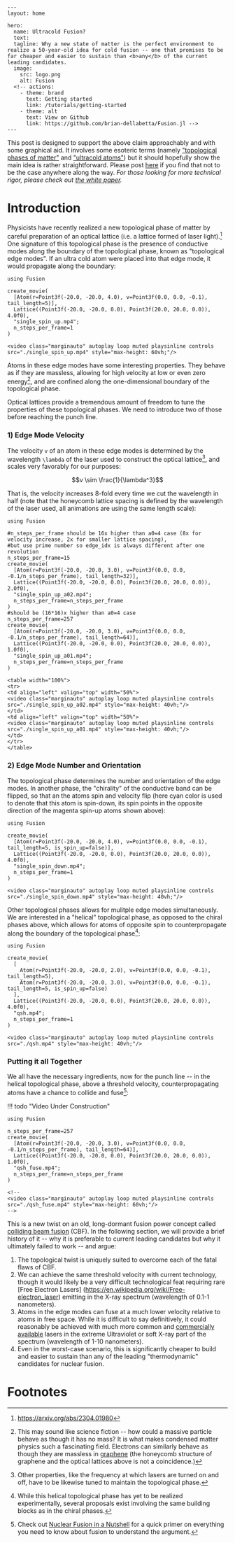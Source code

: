 ````@raw html
---
layout: home

hero:
  name: Ultracold Fusion?
  text: 
  tagline: Why a new state of matter is the perfect environment to realize a 50-year-old idea for cold fusion -- one that promises to be far cheaper and easier to sustain than <b>any</b> of the current leading candidates.
  image:
    src: logo.png
    alt: Fusion
  <!-- actions:
    - theme: brand
      text: Getting started
      link: /tutorials/getting-started
    - theme: alt
      text: View on Github
      link: https://github.com/brian-dellabetta/Fusion.jl -->
---
````

This post is designed to support the above claim approachably and with some graphical aid. It involves some esoteric terms (namely ["topological phases of matter"](https://topocondmat.org/index.html) and ["ultracold atoms"](https://en.wikipedia.org/wiki/Ultracold_atom)) but it should hopefully show the main idea is rather straightforward. Please post [here](https://github.com/brian-dellabetta/Fusion.jl/issues) if you find that not to be the case anywhere along the way. *For those looking for more technical rigor, please check out [the white paper](assets/Topological_Colliding_Beam_Nuclear_Fusion.pdf).*

# Introduction 

Physicists have recently realized a new topological phase of matter by careful preparation of an optical lattice (i.e. a lattice formed of laser light).[^a] One signature of this topological phase is the presence of conductive modes along the boundary of the topological phase, known as "topological edge modes". If an ultra cold atom were placed into that edge mode, it would propagate along the boundary:


```@setup
using Fusion

create_movie(
  [Atom(r=Point3f(-20.0, -20.0, 4.0), v=Point3f(0.0, 0.0, -0.1), tail_length=5)],
  Lattice((Point3f(-20.0, -20.0, 0.0), Point3f(20.0, 20.0, 0.0)), 4.0f0),
  "single_spin_up.mp4";
  n_steps_per_frame=1
)
```
```@raw html
<video class="marginauto" autoplay loop muted playsinline controls src="./single_spin_up.mp4" style="max-height: 60vh;"/>
```

Atoms in these edge modes have some interesting properties. They behave as if they are massless, allowing for high velocity at low or even zero energy[^c], and are confined along the one-dimensional boundary of the topological phase.

Optical lattices provide a tremendous amount of freedom to tune the properties of these topological phases. We need to introduce two of those before reaching the punch line. 


### 1) Edge Mode Velocity

The velocity ``v`` of an atom in these edge modes is determined by the wavelength ``\lambda`` of the laser used to construct the optical lattice[^b], and scales very favorably for our purposes:

```math
v \sim \frac{1}{\lambda^3}
```

That is, the velocity increases 8-fold every time we cut the wavelength in half (note that the honeycomb lattice spacing is defined by the wavelength of the laser used, all animations are using the same length scale):

```@setup
using Fusion

#n_steps_per_frame should be 16x higher than a0=4 case (8x for velocity increase, 2x for smaller lattice spacing), 
#but use prime number so edge_idx is always different after one revolution
n_steps_per_frame=15
create_movie(
  [Atom(r=Point3f(-20.0, -20.0, 3.0), v=Point3f(0.0, 0.0, -0.1/n_steps_per_frame), tail_length=32)],
  Lattice((Point3f(-20.0, -20.0, 0.0), Point3f(20.0, 20.0, 0.0)), 2.0f0),
  "single_spin_up_a02.mp4";
  n_steps_per_frame=n_steps_per_frame 
)
#should be (16*16)x higher than a0=4 case
n_steps_per_frame=257
create_movie(
  [Atom(r=Point3f(-20.0, -20.0, 3.0), v=Point3f(0.0, 0.0, -0.1/n_steps_per_frame), tail_length=64)],
  Lattice((Point3f(-20.0, -20.0, 0.0), Point3f(20.0, 20.0, 0.0)), 1.0f0),
  "single_spin_up_a01.mp4";
  n_steps_per_frame=n_steps_per_frame 
)
```
```@raw html
<table width="100%">
<tr>
<td align="left" valign="top" width="50%">
<video class="marginauto" autoplay loop muted playsinline controls src="./single_spin_up_a02.mp4" style="max-height: 40vh;"/>
</td>
<td align="left" valign="top" width="50%">
<video class="marginauto" autoplay loop muted playsinline controls src="./single_spin_up_a01.mp4" style="max-height: 40vh;"/>
</td>
</tr>
</table>
```

### 2) Edge Mode Number and Orientation

The topological phase determines the number and orientation of the edge modes. In another phase, the "chirality" of the conductive band can be flipped, so that an the atoms spin and velocity flip (here cyan color is used to denote that this atom is spin-down, its spin points in the opposite direction of the magenta spin-up atoms shown above):

```@setup
using Fusion

create_movie(
  [Atom(r=Point3f(-20.0, -20.0, 4.0), v=Point3f(0.0, 0.0, -0.1), tail_length=5, is_spin_up=false)],
  Lattice((Point3f(-20.0, -20.0, 0.0), Point3f(20.0, 20.0, 0.0)), 4.0f0),
  "single_spin_down.mp4";
  n_steps_per_frame=1
)
```
```@raw html
<video class="marginauto" autoplay loop muted playsinline controls src="./single_spin_down.mp4" style="max-height: 40vh;"/>
```

Other topological phases allows for mulitple edge modes simultaneously. We are interested in a "helical" topological phase, as opposed to the chiral phases above, which allows for atoms of opposite spin to counterpropagate along the boundary of the topological phase[^d]:

```@setup
using Fusion

create_movie(
  [
    Atom(r=Point3f(-20.0, -20.0, 2.0), v=Point3f(0.0, 0.0, -0.1), tail_length=5), 
    Atom(r=Point3f(-20.0, -20.0, 3.0), v=Point3f(0.0, 0.0, -0.1), tail_length=5, is_spin_up=false)
  ],
  Lattice((Point3f(-20.0, -20.0, 0.0), Point3f(20.0, 20.0, 0.0)), 4.0f0),
  "qsh.mp4";
  n_steps_per_frame=1
)
```
```@raw html
<video class="marginauto" autoplay loop muted playsinline controls src="./qsh.mp4" style="max-height: 40vh;"/>
```

### Putting it all Together

We all have the necessary ingredients, now for the punch line -- in the helical topological phase, above a threshold velocity, counterpropagating atoms have a chance to collide and fuse[^e]:

!!! todo "Video Under Construction"

```@setup
using Fusion

n_steps_per_frame=257
create_movie(
  [Atom(r=Point3f(-20.0, -20.0, 3.0), v=Point3f(0.0, 0.0, -0.1/n_steps_per_frame), tail_length=64)],
  Lattice((Point3f(-20.0, -20.0, 0.0), Point3f(20.0, 20.0, 0.0)), 1.0f0),
  "qsh_fuse.mp4";
  n_steps_per_frame=n_steps_per_frame 
)
```
```@raw html
<!--
<video class="marginauto" autoplay loop muted playsinline controls src="./qsh_fuse.mp4" style="max-height: 60vh;"/>
-->
```

This is a new twist on an old, long-dormant fusion power concept called [colliding beam fusion](https://en.wikipedia.org/wiki/Colliding_beam_fusion) (CBF). In the following section, we will provide a brief history of it -- why it is preferable to current leading candidates but why it ultimately failed to work -- and argue:

1. The topological twist is uniquely suited to overcome each of the fatal flaws of CBF.
2. We can achieve the same threshold velocity with current technology, though it would likely be a very difficult technological feat requiring rare [Free Electron Lasers] (https://en.wikipedia.org/wiki/Free-electron_laser) emitting in the X-ray spectrum (wavelength of 0.1-1 nanometers).
3. Atoms in the edge modes can fuse at a much lower velocity relative to atoms in free space. While it is difficult to say definitively, it could reasonably be achieved with much more common and [commercially available](https://www.kmlabs.com/core-technology) lasers in the extreme Ultraviolet or soft X-ray part of the spectrum (wavelength of 1-10 nanometers).
4. Even in the worst-case scenario, this is significantly cheaper to build and easier to sustain than any of the leading "thermodynamic" candidates for nuclear fusion.



# Footnotes

[^a]: https://arxiv.org/abs/2304.01980
[^b]: Other properties, like the frequency at which lasers are turned on and off, have to be likewise tuned to maintain the topological phase.
[^c]: This may sound like science fiction -- how could a massive particle behave as though it has no mass? It is what makes condensed matter physics such a fascinating field. Electrons can similarly behave as though they are massless in [graphene](https://en.wikipedia.org/wiki/Graphene#Electronic_spectrum) (the honeycomb structure of graphene and the optical lattices above is not a coincidence.)
[^d]: While this helical topological phase has yet to be realized experimentally, several proposals exist involving the same building blocks as in the chiral phases.
[^e]: Check out [Nuclear Fusion in a Nutshell](nuclear_fusion_nutshell.md#Nuclear-Fusion-in-a-Nutshell) for a quick primer on everything you need to know about fusion to understand the argument.

